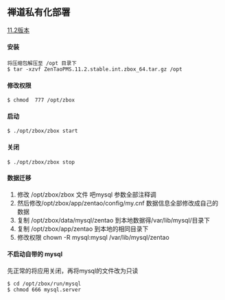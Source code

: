 ## 禅道私有化部署

[11.2版本](http://dl.cnezsoft.com/zentao/11.2/ZenTaoPMS.11.2.stable.int.zbox_64.tar.gz)

#### 安装

```
将压缩包解压至 /opt 目录下
$ tar -xzvf ZenTaoPMS.11.2.stable.int.zbox_64.tar.gz /opt
```

#### 修改权限

```
$ chmod  777 /opt/zbox
```

#### 启动

```
$ ./opt/zbox/zbox start
```

#### 关闭

```
$ ./opt/zbox/zbox stop
```

#### 数据迁移

1. 修改 /opt/zbox/zbox 文件 吧mysql 参数全部注释调
2. 然后修改/opt/zbox/app/zentao/config/my.cnf 数据信息全部修改成自己的数据
3. 复制 /opt/zbox/data/mysql/zentao 到本地数据得/var/lib/mysql/目录下
4. 复制 /opt/zbox/app/zentao 到本地的相同目录下
4. 修改权限 chown -R mysql:mysql /var/lib/mysql/zentao

#### 不启动自带的 mysql

先正常的将应用关闭，再将mysql的文件改为只读

```
$ cd /opt/zbox/run/mysql
$ chmod 666 mysql.server
```
